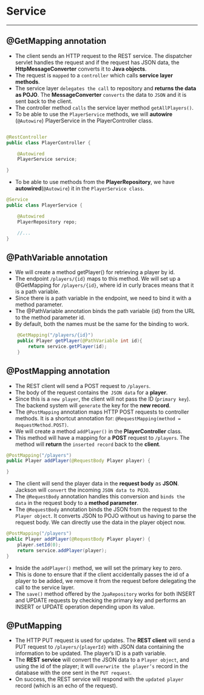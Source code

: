 # Service
___

## @GetMapping annotation
- The client sends an HTTP request to the REST service. The dispatcher servlet handles the request and if the request has JSON data, the **HttpMessageConverter** converts it to **Java objects**. 
- The request is `mapped` to a `controller` which calls **service layer methods**. 
- The service layer `delegates the call` to repository and **returns the data as POJO**. The **MessageConverter** `converts` the data to `JSON` and it is sent back to the client.
- The controller method `calls` the service layer method `getAllPlayers()`. 
- To be able to use the `PlayerService` methods, we will **autowire** (`@Autowire`) PlayerService in the PlayerController class.

```java

@RestController
public class PlayerController {

    @Autowired
    PlayerService service;

}
```
- To be able to use methods from the **PlayerRepository**, we have **autowired**(`@Autowire`) it in the `PlayerService class`.
```java
@Service
public class PlayerService {

    @Autowired
    PlayerRepository repo;

    //...
}
```


## @PathVariable annotation
- We will create a method getPlayer() for retrieving a player by id.
- The endpoint `/players/{id}` maps to this method. We will set up a @GetMapping for `/players/{id}`, where id in curly braces means that it is a path variable.
- Since there is a path variable in the endpoint, we need to bind it with a method parameter.
- The @PathVariable annotation binds the path variable {id} from the URL to the method parameter id. 
- By default, both the names must be the same for the binding to work.

```java
	@GetMapping("/players/{id}")
	public Player getPlayer(@PathVariable int id){
		return service.getPlayer(id);
	}
```


## @PostMapping annotation
- The REST client will send a POST request to `/players`. 
- The body of the request contains the` JSON data` for a **player**. 
- Since this is a `new player`, the client will not pass the ID (`primary key`). The backend system will `generate` the key for the **new record**.
- The `@PostMapping` annotation maps HTTP POST requests to controller methods. It is a shortcut annotation for: `@RequestMapping(method = RequestMethod.POST)`.
- We will create a method `addPlayer()` in the **PlayerController** class. 
- This method will have a mapping for a **POST** request to `/players`. The method will **return** the `inserted record` back to the **client**.
```java
@PostMapping("/players")
public Player addPlayer(@RequestBody Player player) {

}
```
- The client will send the player data in the **request body** as **JSON**. Jackson will `convert` the incoming `JSON data to POJO`. 
- The `@RequestBody` annotation handles this conversion and `binds the data` in the request body to a **method parameter**.
- The `@RequestBody` annotation binds the JSON from the request to the `Player object`. It converts JSON to POJO without us having to parse the request body. We can directly use the data in the player object now.

```java
@PostMapping("/players")
public Player addPlayer(@RequestBody Player player) {
    player.setId(0);
    return service.addPlayer(player);
}
```
- Inside the `addPlayer()` method, we will set the primary key to zero. 
- This is done to ensure that if the client accidentally passes the id of a player to be added, we remove it from the request before delegating the call to the service layer. 
- The `save()` method offered by the `JpaRepository` works for both INSERT and UPDATE requests by checking the primary key and performs an INSERT or UPDATE operation depending upon its value.


## @PutMapping
- The HTTP PUT request is used for updates. The **REST client** will send a PUT request to `/players/{playerId}` with JSON data containing the information to be updated. The player’s ID is a path variable.
- The **REST service** will convert the JSON data to a `Player object`, and using the id of the player; it will `overwrite the player’s` record in the database with the one sent in the `PUT request`. 
- On success, the REST service will respond with the `updated player` record (which is an echo of the request).